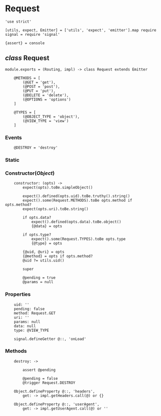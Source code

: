 Request
=======

	'use strict'

	[utils, expect, Emitter] = ['utils', 'expect', 'emitter'].map require
	signal = require 'signal'

	{assert} = console

*class* Request
---------------

	module.exports = (Routing, impl) -> class Request extends Emitter

		@METHODS = [
			(@GET = 'get'),
			(@POST = 'post'),
			(@PUT = 'put'),
			(@DELETE = 'delete'),
			(@OPTIONS = 'options')
		]

		@TYPES = [
			(@OBJECT_TYPE = 'object'),
			(@VIEW_TYPE = 'view')
		]

### Events

		@DESTROY = 'destroy'

### Static

### Constructor(*Object*)

		constructor: (opts) ->
			expect(opts).toBe.simpleObject()

			expect().defined(opts.uid).toBe.truthy().string()
			expect().some(Request.METHODS).toBe opts.method if opts.method?
			expect(opts.uri).toBe.string()

			if opts.data?
				expect().defined(opts.data).toBe.object()
				{@data} = opts

			if opts.type?
				expect().some(Request.TYPES).toBe opts.type
				{@type} = opts

			{@uid, @uri} = opts
			{@method} = opts if opts.method?
			@uid ?= utils.uid()

			super

			@pending = true
			@params = null

### Properties

		uid: ''
		pending: false
		method: Request.GET
		uri: ''
		params: null
		data: null
		type: @VIEW_TYPE

		signal.defineGetter @::, 'onLoad'

### Methods

		destroy: ->

			assert @pending

			@pending = false
			@trigger Request.DESTROY

		Object.defineProperty @::, 'headers',
			get: -> impl.getHeaders.call(@) or {}

		Object.defineProperty @::, 'userAgent',
			get: -> impl.getUserAgent.call(@) or ''